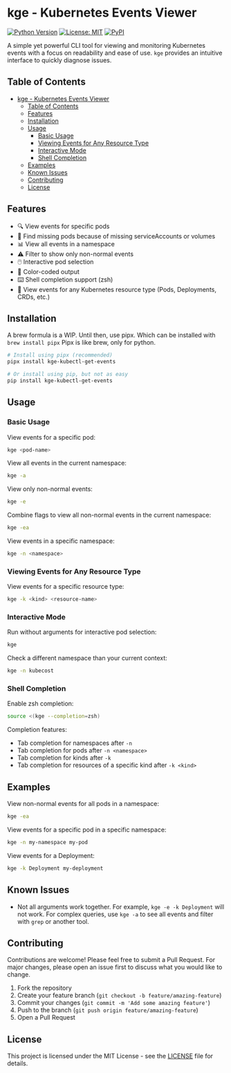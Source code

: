 # kge - Kubernetes Events Viewer

[![Python Version](https://img.shields.io/badge/python-3.11%2B-blue)](https://www.python.org/downloads/)
[![License: MIT](https://img.shields.io/badge/License-MIT-yellow.svg)](https://opensource.org/licenses/MIT)
[![PyPI](https://img.shields.io/pypi/v/kge-kubectl-get-events)](https://pypi.org/project/kge-kubectl-get-events/)

A simple yet powerful CLI tool for viewing and monitoring Kubernetes events with a focus on readability and ease of use. `kge` provides an intuitive interface to quickly diagnose issues.

## Table of Contents

- [kge - Kubernetes Events Viewer](#kge---kubernetes-events-viewer)
  - [Table of Contents](#table-of-contents)
  - [Features](#features)
  - [Installation](#installation)
  - [Usage](#usage)
    - [Basic Usage](#basic-usage)
    - [Viewing Events for Any Resource Type](#viewing-events-for-any-resource-type)
    - [Interactive Mode](#interactive-mode)
    - [Shell Completion](#shell-completion)
  - [Examples](#examples)
  - [Known Issues](#known-issues)
  - [Contributing](#contributing)
  - [License](#license)

## Features

- 🔍 View events for specific pods
- 👻 Find missing pods because of missing serviceAccounts or volumes
- 📊 View all events in a namespace
- ⚠️ Filter to show only non-normal events
- 🖱️ Interactive pod selection
- 🎨 Color-coded output
- ⌨️ Shell completion support (zsh)
- 🔄 View events for any Kubernetes resource type (Pods, Deployments, CRDs, etc.)

## Installation

A brew formula is a WIP. Until then, use pipx. Which can be installed with `brew install pipx`
Pipx is like brew, only for python.

```bash
# Install using pipx (recommended)
pipx install kge-kubectl-get-events
```

```bash
# Or install using pip, but not as easy
pip install kge-kubectl-get-events
```

## Usage

### Basic Usage

View events for a specific pod:

```bash
kge <pod-name>
```

View all events in the current namespace:

```bash
kge -a
```

View only non-normal events:

```bash
kge -e
```

Combine flags to view all non-normal events in the current namespace:

```bash
kge -ea
```

View events in a specific namespace:

```bash
kge -n <namespace>
```

### Viewing Events for Any Resource Type

View events for a specific resource type:

```bash
kge -k <kind> <resource-name>
```

### Interactive Mode

Run without arguments for interactive pod selection:

```bash
kge
```

Check a different namespace than your current context:

```bash
kge -n kubecost
```

### Shell Completion

Enable zsh completion:

```bash
source <(kge --completion=zsh)
```

Completion features:

- Tab completion for namespaces after `-n`
- Tab completion for pods after `-n <namespace>`
- Tab completion for kinds after `-k`
- Tab completion for resources of a specific kind after `-k <kind>`

## Examples

View non-normal events for all pods in a namespace:

```bash
kge -ea
```

View events for a specific pod in a specific namespace:

```bash
kge -n my-namespace my-pod
```

View events for a Deployment:

```bash
kge -k Deployment my-deployment
```

## Known Issues

- Not all arguments work together. For example, `kge -e -k Deployment` will not work. For complex queries, use `kge -a` to see all events and filter with `grep` or another tool.

## Contributing

Contributions are welcome! Please feel free to submit a Pull Request. For major changes, please open an issue first to discuss what you would like to change.

1. Fork the repository
2. Create your feature branch (`git checkout -b feature/amazing-feature`)
3. Commit your changes (`git commit -m 'Add some amazing feature'`)
4. Push to the branch (`git push origin feature/amazing-feature`)
5. Open a Pull Request

## License

This project is licensed under the MIT License - see the [LICENSE](LICENSE) file for details.

